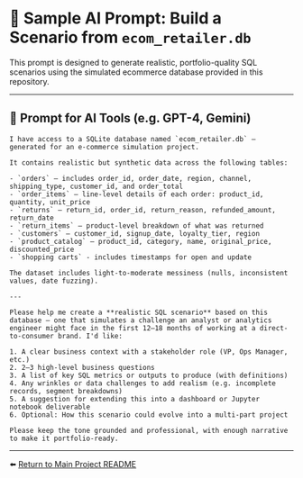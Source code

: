 # 🤖 Sample AI Prompt: Build a Scenario from `ecom_retailer.db`

This prompt is designed to generate realistic, portfolio-quality SQL scenarios using the simulated ecommerce database provided in this repository.

---

## 📄 Prompt for AI Tools (e.g. GPT-4, Gemini)

```text
I have access to a SQLite database named `ecom_retailer.db` — generated for an e-commerce simulation project.

It contains realistic but synthetic data across the following tables:

- `orders` — includes order_id, order_date, region, channel, shipping_type, customer_id, and order_total
- `order_items` — line-level details of each order: product_id, quantity, unit_price
- `returns` — return_id, order_id, return_reason, refunded_amount, return_date
- `return_items` — product-level breakdown of what was returned
- `customers` — customer_id, signup_date, loyalty_tier, region
- `product_catalog` — product_id, category, name, original_price, discounted_price
- `shopping carts` - includes timestamps for open and update

The dataset includes light-to-moderate messiness (nulls, inconsistent values, date fuzzing).

---

Please help me create a **realistic SQL scenario** based on this database — one that simulates a challenge an analyst or analytics engineer might face in the first 12–18 months of working at a direct-to-consumer brand. I'd like:

1. A clear business context with a stakeholder role (VP, Ops Manager, etc.)
2. 2–3 high-level business questions
3. A list of key SQL metrics or outputs to produce (with definitions)
4. Any wrinkles or data challenges to add realism (e.g. incomplete records, segment breakdowns)
5. A suggestion for extending this into a dashboard or Jupyter notebook deliverable
6. Optional: How this scenario could evolve into a multi-part project

Please keep the tone grounded and professional, with enough narrative to make it portfolio-ready.
```

---

⬅️ [Return to Main Project README](README.md)